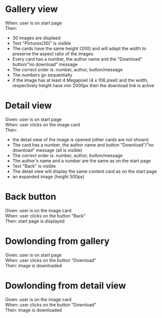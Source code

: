 # Gallery view
When: user is on start page  
Then: 
- 30 images are displaed
- Text "Pictures(30)" is visible
- The cards have the same height (200) and will adapt the width to preserve the aspect ratio of the images
- Every card has a number, the author name and the  "Download" button/”no download” message
- The correct order is: number, author, button/message
- The numbers go sequentially  
- if the image has at least 4 Megapixel (4 x 106 pixel) and the width, respectively height have min 2000px then the download link is active
# Detail view
Given: user is on start page  
When: user clicks on the image card  
Then:
-  the detail view of the image is opened (other cards are not shown)
- The card has a number, the author name and button "Download"/”no download” message (all is visible)
- The correct order is: number, author, button/message
- The author's name and a number are the same as on the start page
- Text "Back" is visible
- The detail view will display the same content card as on the start page
- an expanded image (height 500px)
# Back button
Given: user is on the image card  
When: user clicks on the button "Back"   
Then: start page is displayed

# Dowlonding from gallery
Given: user is on start page   
When: user clicks on the button "Download"     
Then: image is downloaded
# Dowlonding from detail view
Given: user is on the  image card   
When: user clicks on the button "Download"   
Then: image is downloaded
